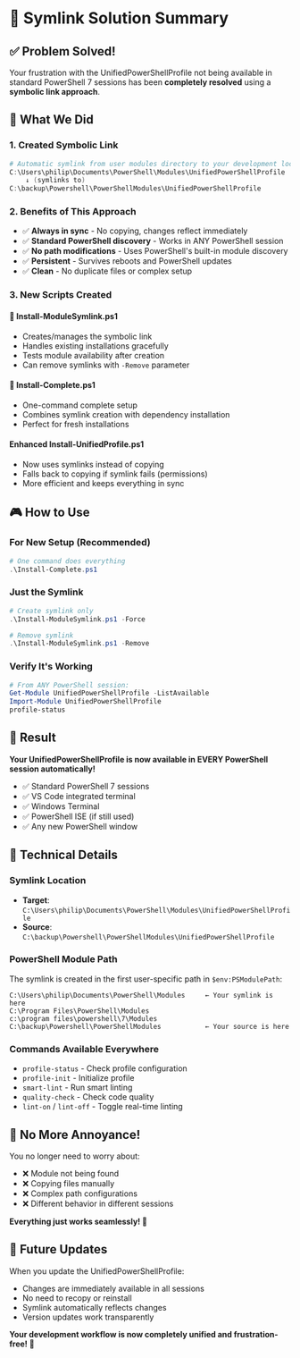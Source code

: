 # 🔗 Symlink Solution Summary

## ✅ Problem Solved!

Your frustration with the UnifiedPowerShellProfile not being available in standard PowerShell 7 sessions has been **completely resolved** using a **symbolic link approach**.

## 🎯 What We Did

### 1. **Created Symbolic Link**
```powershell
# Automatic symlink from user modules directory to your development location
C:\Users\philip\Documents\PowerShell\Modules\UnifiedPowerShellProfile
    ↓ (symlinks to)
C:\backup\Powershell\PowerShellModules\UnifiedPowerShellProfile
```

### 2. **Benefits of This Approach**
- ✅ **Always in sync** - No copying, changes reflect immediately
- ✅ **Standard PowerShell discovery** - Works in ANY PowerShell session
- ✅ **No path modifications** - Uses PowerShell's built-in module discovery
- ✅ **Persistent** - Survives reboots and PowerShell updates
- ✅ **Clean** - No duplicate files or complex setup

### 3. **New Scripts Created**

#### **🔗 Install-ModuleSymlink.ps1**
- Creates/manages the symbolic link
- Handles existing installations gracefully
- Tests module availability after creation
- Can remove symlinks with `-Remove` parameter

#### **🚀 Install-Complete.ps1**
- One-command complete setup
- Combines symlink creation with dependency installation
- Perfect for fresh installations

#### **Enhanced Install-UnifiedProfile.ps1**
- Now uses symlinks instead of copying
- Falls back to copying if symlink fails (permissions)
- More efficient and keeps everything in sync

## 🎮 How to Use

### **For New Setup (Recommended)**
```powershell
# One command does everything
.\Install-Complete.ps1
```

### **Just the Symlink**
```powershell
# Create symlink only
.\Install-ModuleSymlink.ps1 -Force

# Remove symlink
.\Install-ModuleSymlink.ps1 -Remove
```

### **Verify It's Working**
```powershell
# From ANY PowerShell session:
Get-Module UnifiedPowerShellProfile -ListAvailable
Import-Module UnifiedPowerShellProfile
profile-status
```

## 🌟 Result

**Your UnifiedPowerShellProfile is now available in EVERY PowerShell session automatically!**

- ✅ Standard PowerShell 7 sessions
- ✅ VS Code integrated terminal
- ✅ Windows Terminal
- ✅ PowerShell ISE (if still used)
- ✅ Any new PowerShell window

## 🔧 Technical Details

### **Symlink Location**
- **Target**: `C:\Users\philip\Documents\PowerShell\Modules\UnifiedPowerShellProfile`
- **Source**: `C:\backup\Powershell\PowerShellModules\UnifiedPowerShellProfile`

### **PowerShell Module Path**
The symlink is created in the first user-specific path in `$env:PSModulePath`:
```
C:\Users\philip\Documents\PowerShell\Modules     ← Your symlink is here
C:\Program Files\PowerShell\Modules
c:\program files\powershell\7\Modules
C:\backup\Powershell\PowerShellModules           ← Your source is here
```

### **Commands Available Everywhere**
- `profile-status` - Check profile configuration
- `profile-init` - Initialize profile
- `smart-lint` - Run smart linting
- `quality-check` - Check code quality
- `lint-on` / `lint-off` - Toggle real-time linting

## 🎯 No More Annoyance!

You no longer need to worry about:
- ❌ Module not being found
- ❌ Copying files manually
- ❌ Complex path configurations
- ❌ Different behavior in different sessions

**Everything just works seamlessly! 🚀**

## 🔄 Future Updates

When you update the UnifiedPowerShellProfile:
- Changes are immediately available in all sessions
- No need to recopy or reinstall
- Symlink automatically reflects changes
- Version updates work transparently

**Your development workflow is now completely unified and frustration-free! 🎉**
